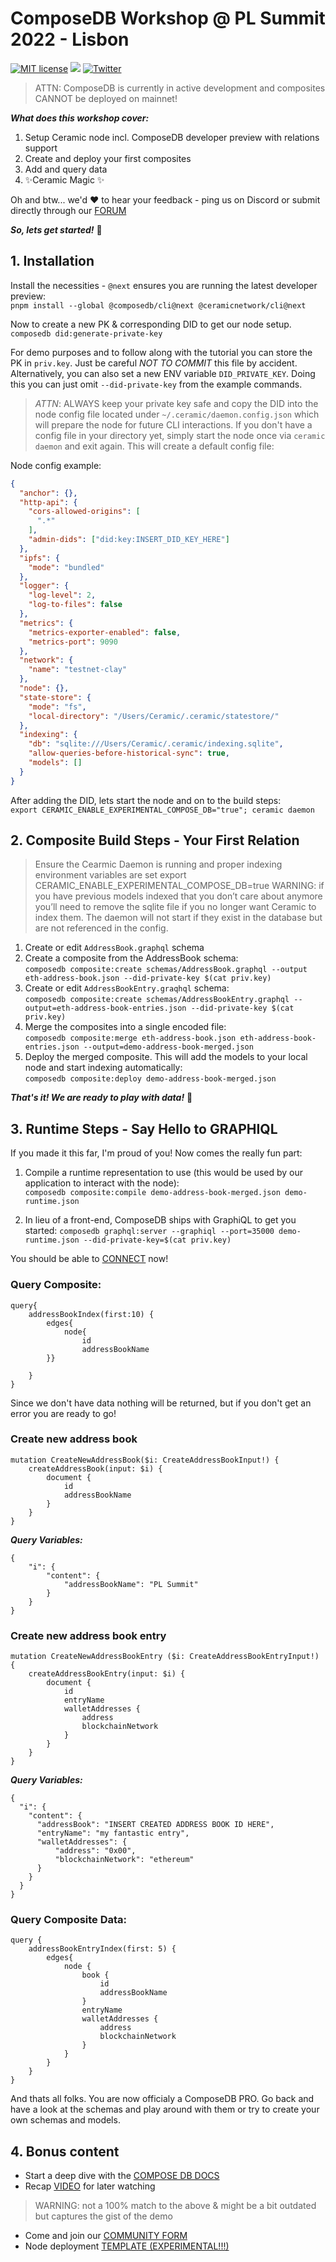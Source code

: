 # ComposeDB Workshop @ PL Summit 2022 - Lisbon
[![MIT license](https://img.shields.io/badge/License-MIT-blue.svg)](https://lbesson.mit-license.org/)
[![](https://img.shields.io/badge/Chat%20on-Discord-orange.svg?style=flat)](https://discord.gg/6VRZpGP)
[![Twitter](https://img.shields.io/twitter/follow/ceramicnetwork?label=Follow&style=social)](https://twitter.com/ceramicnetwork)
> ATTN: ComposeDB is currently in active development and composites CANNOT be deployed on mainnet!

***What does this workshop cover:***
1. Setup Ceramic node incl. ComposeDB developer preview with relations support
2. Create and deploy your first composites
3. Add and query data
4. ✨Ceramic Magic ✨

Oh and btw... we'd ❤️ to hear your feedback - ping us on Discord or submit directly through our [FORUM](https://forum.ceramic.network/c/feedback-on-ceramic/10)

***So, lets get started!*** 🚀

## 1. Installation

Install the necessities - `@next` ensures you are running the latest developer preview:\
`pnpm install --global @composedb/cli@next @ceramicnetwork/cli@next`

Now to create a new PK & corresponding DID to get our node setup. \
`composedb did:generate-private-key` 

For demo purposes and to follow along with the tutorial you can store the PK in `priv.key`. Just be careful *NOT TO COMMIT* this file by accident. Alternatively, you can also set a new ENV variable `DID_PRIVATE_KEY`. Doing this you can just omit `--did-private-key` from the example commands.

> *ATTN*: ALWAYS keep your private key safe and copy the DID into the node config file located under `~/.ceramic/daemon.config.json` which will prepare the node for future CLI interactions. If you don't have a config file in your directory yet, simply start the node once via `ceramic daemon` and exit again. This will create a default config file:

Node config example:

```json
{
  "anchor": {},
  "http-api": {
    "cors-allowed-origins": [
      ".*"
    ],
    "admin-dids": ["did:key:INSERT_DID_KEY_HERE"]
  },
  "ipfs": {
    "mode": "bundled"
  },
  "logger": {
    "log-level": 2,
    "log-to-files": false
  },
  "metrics": {
    "metrics-exporter-enabled": false,
    "metrics-port": 9090
  },
  "network": {
    "name": "testnet-clay"
  },
  "node": {},
  "state-store": {
    "mode": "fs",
    "local-directory": "/Users/Ceramic/.ceramic/statestore/"
  },
  "indexing": {
    "db": "sqlite:///Users/Ceramic/.ceramic/indexing.sqlite",
    "allow-queries-before-historical-sync": true,
    "models": []
  }
}
```

After adding the DID, lets start the node and on to the build steps: \
`export CERAMIC_ENABLE_EXPERIMENTAL_COMPOSE_DB="true"; ceramic daemon`

## 2. Composite Build Steps - Your First Relation
> Ensure the Cearmic Daemon is running and proper indexing environment variables are set export CERAMIC_ENABLE_EXPERIMENTAL_COMPOSE_DB=true WARNING: if you have previous models indexed that you don’t care about anymore you’ll need to remove the sqlite file if you no longer want Ceramic to index them. The daemon will not start if they exist in the database but are not referenced in the config.

1. Create or edit `AddressBook.graphql` schema
2. Create a composite from the AddressBook schema: \
`composedb composite:create schemas/AddressBook.graphql --output eth-address-book.json --did-private-key $(cat priv.key)`
3. Create or edit `AddressBookEntry.graqhql` schema: \
`composedb composite:create schemas/AddressBookEntry.graphql --output=eth-address-book-entries.json --did-private-key $(cat priv.key)`
4. Merge the composites into a single encoded file: \
`composedb composite:merge eth-address-book.json eth-address-book-entries.json --output=demo-address-book-merged.json`
5. Deploy the merged composite. This will add the models to your local node and start indexing automatically: \
`composedb composite:deploy demo-address-book-merged.json`

***That's it! We are ready to play with data!*** 🙌

## 3. Runtime Steps - Say Hello to GRAPHIQL

If you made it this far, I'm proud of you! Now comes the really fun part:

1. Compile a runtime representation to use (this would be used by our application to interact with the node): \
`composedb composite:compile demo-address-book-merged.json demo-runtime.json`

2. In lieu of a front-end, ComposeDB ships with GraphiQL to get you started:
`composedb graphql:server --graphiql --port=35000 demo-runtime.json --did-private-key=$(cat priv.key)`

You should be able to [CONNECT](http://localhost:35000/graphql) now!

### Query Composite:
```
query{
    addressBookIndex(first:10) {
        edges{
            node{
                id
                addressBookName
        }}
    
    }
}
```
Since we don't have data nothing will be returned, but if you don't get an error you are ready to go!

### Create new address book
```
mutation CreateNewAddressBook($i: CreateAddressBookInput!) {
    createAddressBook(input: $i) {
        document {
            id
            addressBookName
        }
    }
}
```

***Query Variables:***
```
{
    "i": {
        "content": {
            "addressBookName": "PL Summit"
        }
    }
}
```


### Create new address book entry

```
mutation CreateNewAddressBookEntry ($i: CreateAddressBookEntryInput!) {
    createAddressBookEntry(input: $i) {
        document {
            id
            entryName
            walletAddresses {
                address
                blockchainNetwork
            }
        }
    }
}
```

***Query Variables:***
```
{
  "i": {
    "content": {
      "addressBook": "INSERT CREATED ADDRESS BOOK ID HERE",
      "entryName": "my fantastic entry",
      "walletAddresses": {
          "address": "0x00",
          "blockchainNetwork": "ethereum"
      }
    }
  }
}
```

### Query Composite Data:
```
query {
    addressBookEntryIndex(first: 5) {
        edges{
            node {
                book {
                    id
                    addressBookName
                }
                entryName
                walletAddresses {
                    address
                    blockchainNetwork
                }
            }
        }
    }
}
```

And thats all folks. You are now officialy a ComposeDB PRO. Go back and have a look at the schemas and play around with them or try to create your own schemas and models.

## 4. Bonus content

- Start a deep dive with the [COMPOSE DB DOCS](https://composedb.js.org)
- Recap [VIDEO](https://drive.google.com/file/d/1X6KCKLWXj6r8XKZlKic1rpomHJBZGxP6/view?usp=sharing) for later watching
> WARNING: not a 100% match to the above & might be a bit outdated but captures the gist of the demo
- Come and join our [COMMUNITY FORM](https://forum.ceramic.network)
- Node deployment [TEMPLATE (EXPERIMENTAL!!!)](https://github.com/ceramicstudio/ceramic-infra-poc)